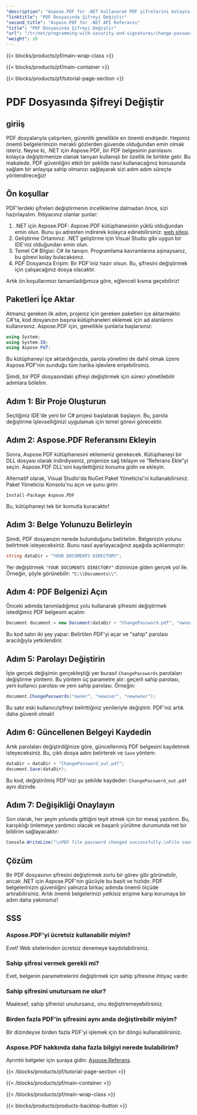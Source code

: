 ```yaml
---
"description": "Aspose.PDF for .NET kullanarak PDF şifrelerini kolayca değiştirmeyi öğrenin. Adım adım kılavuzumuz sizi güvenli bir şekilde bu süreçte yönlendirir."
"linktitle": "PDF Dosyasında Şifreyi Değiştir"
"second_title": "Aspose.PDF for .NET API Referansı"
"title": "PDF Dosyasında Şifreyi Değiştir"
"url": "/tr/net/programming-with-security-and-signatures/change-password/"
"weight": 10
---
```


{{< blocks/products/pf/main-wrap-class >}}

{{< blocks/products/pf/main-container >}}

{{< blocks/products/pf/tutorial-page-section >}}

# PDF Dosyasında Şifreyi Değiştir

## giriiş

PDF dosyalarıyla çalışırken, güvenlik genellikle en önemli endişedir. Hepimiz önemli belgelerimizin meraklı gözlerden güvende olduğundan emin olmak isteriz. Neyse ki, .NET için Aspose.PDF, bir PDF belgesinin parolasını kolayca değiştirmenize olanak tanıyan kullanışlı bir özellik ile birlikte gelir. Bu makalede, PDF güvenliğini etkili bir şekilde nasıl kullanacağınız konusunda sağlam bir anlayışa sahip olmanızı sağlayarak sizi adım adım süreçte yönlendireceğiz!

## Ön koşullar

PDF'lerdeki şifreleri değiştirmenin inceliklerine dalmadan önce, sizi hazırlayalım. İhtiyacınız olanlar şunlar:

1. .NET için Aspose.PDF: Aspose.PDF kütüphanesinin yüklü olduğundan emin olun. Bunu şu adresten indirerek kolayca edinebilirsiniz: [web sitesi](https://releases.aspose.com/pdf/net/).
2. Geliştirme Ortamınız: .NET geliştirme için Visual Studio gibi uygun bir IDE'niz olduğundan emin olun.
3. Temel C# Bilgisi: C# ile tanışın. Programlama kavramlarına aşinaysanız, bu görevi kolay bulacaksınız.
4. PDF Dosyanıza Erişim: Bir PDF'iniz hazır olsun. Bu, şifresini değiştirmek için çalışacağınız dosya olacaktır.

Artık ön koşullarımızı tamamladığımıza göre, eğlenceli kısma geçebiliriz!

## Paketleri İçe Aktar

Atmanız gereken ilk adım, projeniz için gereken paketleri içe aktarmaktır. C#'ta, kod dosyanızın başına kütüphaneleri eklemek için ad alanlarını kullanırsınız. Aspose.PDF için, genellikle şunlarla başlarsınız:

```csharp
using System;
using System.IO;
using Aspose.Pdf;
```

Bu kütüphaneyi içe aktardığınızda, parola yönetimi de dahil olmak üzere Aspose.PDF'nin sunduğu tüm harika işlevlere erişebilirsiniz. 

Şimdi, bir PDF dosyasındaki şifreyi değiştirmek için süreci yönetilebilir adımlara bölelim. 

## Adım 1: Bir Proje Oluşturun

Seçtiğiniz IDE'de yeni bir C# projesi başlatarak başlayın. Bu, parola değiştirme işlevselliğinizi uygulamak için temel görevi görecektir.

## Adım 2: Aspose.PDF Referansını Ekleyin

Sonra, Aspose.PDF kütüphanesini eklemeniz gerekecek. Kütüphaneyi bir DLL dosyası olarak indirdiyseniz, projenize sağ tıklayın ve “Referans Ekle”yi seçin. Aspose.PDF DLL'sini kaydettiğiniz konuma gidin ve ekleyin.

Alternatif olarak, Visual Studio'da NuGet Paket Yöneticisi'ni kullanabilirsiniz. Paket Yöneticisi Konsolu'nu açın ve şunu girin:

```
Install-Package Aspose.PDF
```

Bu, kütüphaneyi tek bir komutla kuracaktır!

## Adım 3: Belge Yolunuzu Belirleyin

Şimdi, PDF dosyanızın nerede bulunduğunu belirtelim. Belgenizin yolunu belirtmek isteyeceksiniz. Bunu nasıl ayarlayacağınız aşağıda açıklanmıştır:

```csharp
string dataDir = "YOUR DOCUMENTS DIRECTORY";
```

Yer değiştirmek `"YOUR DOCUMENTS DIRECTORY"` dizininize giden gerçek yol ile. Örneğin, şöyle görünebilir: `"C:\\Documents\\"`.

## Adım 4: PDF Belgenizi Açın

Önceki adımda tanımladığımız yolu kullanarak şifresini değiştirmek istediğimiz PDF belgesini açalım:

```csharp
Document document = new Document(dataDir + "ChangePassword.pdf", "owner");
```

Bu kod satırı iki şey yapar: Belirtilen PDF'yi açar ve "sahip" parolası aracılığıyla yetkilendirir.

## Adım 5: Parolayı Değiştirin

İşte gerçek değişimin gerçekleştiği yer burası! `ChangePasswords` parolaları değiştirme yöntemi. Bu yöntem üç parametre alır: geçerli sahip parolası, yeni kullanıcı parolası ve yeni sahip parolası. Örneğin:

```csharp
document.ChangePasswords("owner", "newuser", "newowner");
```

Bu satır eski kullanıcı/şifreyi belirttiğiniz yenileriyle değiştirir. PDF'niz artık daha güvenli olmalı!

## Adım 6: Güncellenen Belgeyi Kaydedin

Artık parolaları değiştirdiğinize göre, güncellenmiş PDF belgesini kaydetmek isteyeceksiniz. Bu, çıktı dosya adını belirterek ve `Save` yöntem:

```csharp
dataDir = dataDir + "ChangePassword_out.pdf";
document.Save(dataDir);
```

Bu kod, değiştirilmiş PDF'nizi şu şekilde kaydeder: `ChangePassword_out.pdf` aynı dizinde.

## Adım 7: Değişikliği Onaylayın

Son olarak, her şeyin yolunda gittiğini teyit etmek için bir mesaj yazdırın. Bu, karışıklığı önlemeye yardımcı olacak ve başarılı yürütme durumunda net bir bildirim sağlayacaktır:

```csharp
Console.WriteLine("\nPDF file password changed successfully.\nFile saved at " + dataDir);
```

## Çözüm

Bir PDF dosyasının şifresini değiştirmek zorlu bir görev gibi görünebilir, ancak .NET için Aspose.PDF'nin gücüyle bu basit ve hızlıdır. PDF belgelerinizin güvenliğini yalnızca birkaç adımda önemli ölçüde artırabilirsiniz. Artık önemli belgelerinizi yetkisiz erişime karşı korumaya bir adım daha yakınsınız!

## SSS

### Aspose.PDF'yi ücretsiz kullanabilir miyim?
Evet! Web sitelerinden ücretsiz denemeye kaydolabilirsiniz.

### Sahip şifresi vermek gerekli mi?
Evet, belgenin parametrelerini değiştirmek için sahip şifresine ihtiyaç vardır.

### Sahip şifresini unutursam ne olur?
Maalesef, sahip şifrenizi unutursanız, onu değiştiremeyebilirsiniz.

### Birden fazla PDF'in şifresini aynı anda değiştirebilir miyim?
Bir dizindeyse birden fazla PDF'yi işlemek için bir döngü kullanabilirsiniz.

### Aspose.PDF hakkında daha fazla bilgiyi nerede bulabilirim?
Ayrıntılı belgeler için şuraya gidin: [Aspose.Referans](https://reference.aspose.com/pdf/net/).

{{< /blocks/products/pf/tutorial-page-section >}}

{{< /blocks/products/pf/main-container >}}

{{< /blocks/products/pf/main-wrap-class >}}

{{< blocks/products/products-backtop-button >}}